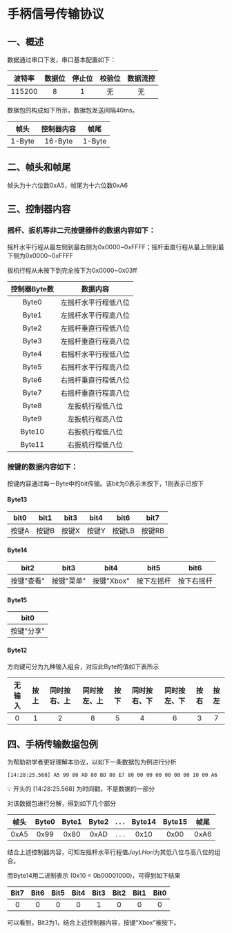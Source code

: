 # 手柄信号传输协议

## 一、概述

数据通过串口下发，串口基本配置如下：

| 波特率 | 数据位 | 停止位 | 校验位 | 数据流控 |
| :----: | :----: | :----: | :----: | :------: |
| 115200 |   8    |   1    |   无   |    无    |

数据包的构成如下所示，数据包发送间隔40ms。

|  帧头  | 控制器内容 |  帧尾  |
| :----: | :--------: | :----: |
| 1-Byte |  16-Byte   | 1-Byte |

## 二、帧头和帧尾

帧头为十六位数0xA5，帧尾为十六位数0xA6

## 三、控制器内容

### 摇杆、扳机等非二元按键器件的数据内容如下：

摇杆水平行程从最左侧到最右侧为0x0000~0xFFFF；摇杆垂直行程从最上侧到最下侧为0x0000~0xFFFF

扳机行程从未按下到完全按下为0x0000~0x03ff

| 控制器Byte数 |       数据内容       |
| :----------: | :------------------: |
|    Byte0     | 左摇杆水平行程低八位 |
|    Byte1     | 左摇杆水平行程高八位 |
|    Byte2     | 左摇杆垂直行程低八位 |
|    Byte3     | 左摇杆垂直行程高八位 |
|    Byte4     | 右摇杆水平行程低八位 |
|    Byte5     | 右摇杆水平行程高八位 |
|    Byte6     | 右摇杆垂直行程低八位 |
|    Byte7     | 右摇杆垂直行程高八位 |
|    Byte8     |   左扳机行程低八位   |
|    Byte9     |   左扳机行程高八位   |
|    Byte10    |   右扳机行程低八位   |
|    Byte11    |   右扳机行程低八位   |

### 按键的数据内容如下：

按键内容通过每一Byte中的bit传输。该bit为0表示未按下，1则表示已按下

#### Byte13

| bit0  | bit1  | bit3  | bit4  |  bit6  |  bit7  |
| :---: | :---: | :---: | :---: | :----: | :----: |
| 按键A | 按键B | 按键X | 按键Y | 按键LB | 按键RB |

#### Byte14

|    bit2    |    bit3    |    bit4    |    bit5    |    bit6    |
| :--------: | :--------: | :--------: | :--------: | :--------: |
| 按键"查看" | 按键"菜单" | 按键"Xbox" | 按下左摇杆 | 按下右摇杆 |

#### Byte15

|    bit0    |
| :--------: |
| 按键"分享" |

#### Byte12

方向键可分为九种输入组合，对应此Byte的值如下表所示

| 无输入 | 按上 | 同时按右、上 | 同时按左、上 | 按下 | 同时按右、下 | 同时按左、下 | 按右 | 按左 |
| :----: | :--: | :----------: | :----------: | :--: | :----------: | :----------: | :--: | :--: |
|   0    |  1   |      2       |      8       |  5   |      4       |      6       |  3   |  7   |

## 四、手柄传输数据包例

为帮助初学者更好理解本协议，以如下一条数据包为例进行分析

```
[14:28:25.568] A5 99 80 AD 80 BD 80 E7 80 00 00 00 00 00 00 10 00 A6
```

💡 开头的 [14:28:25.568] 为时间戳，不是数据的一部分

对该数据包进行分解，得到如下几个部分

| 帧头 | Byte0 | Byte1 | Byte2 | . . . | Byte14 | Byte15 | 帧尾 |
|:---:|:---:|:---:|:---:|:---:|:---:|:---:|:---:|
| 0xA5 | 0x99 | 0x80 | 0xAD | . . . | 0x10 | 0x00 | 0xA6 |

结合上述控制器内容，可知左摇杆水平行程值$JoyLHori$为其低八位与高八位的组合。

而Byte14用二进制表示 (0x10 = 0b00001000)，可得到如下结果

| Bit7 | Bit6 | Bit5 | Bit4 | Bit3 | Bit2 | Bit1 | Bit0 |
| :--: | :--: | :--: | :--: | :--: | :--: | :--: | :--: |
|  0   |  0   |  0   |  0   |  1   |  0   |  0   |  0   |

可以看到，Bit3为1，结合上述控制器内容，按键“Xbox”被按下。
